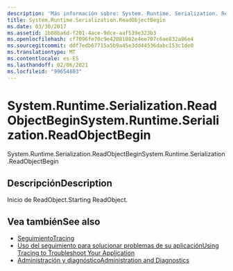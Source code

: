 ```yaml
---
description: 'Más información sobre: System. Runtime. Serialization. ReadObjectBegin'
title: System.Runtime.Serialization.ReadObjectBegin
ms.date: 03/30/2017
ms.assetid: 1b08ba6d-f201-4ace-9dce-aaf539e323b3
ms.openlocfilehash: cf7096fe70c9e42081082e4ee707c6ae832a86e4
ms.sourcegitcommit: ddf7edb67715a5b9a45e3dd44536dabc153c1de0
ms.translationtype: MT
ms.contentlocale: es-ES
ms.lasthandoff: 02/06/2021
ms.locfileid: "99654803"
---
```

# <a name="systemruntimeserializationreadobjectbegin"></a><span data-ttu-id="98de8-103">System.Runtime.Serialization.ReadObjectBegin</span><span class="sxs-lookup"><span data-stu-id="98de8-103">System.Runtime.Serialization.ReadObjectBegin</span></span>

<span data-ttu-id="98de8-104">System.Runtime.Serialization.ReadObjectBegin</span><span class="sxs-lookup"><span data-stu-id="98de8-104">System.Runtime.Serialization.ReadObjectBegin</span></span>  
  
## <a name="description"></a><span data-ttu-id="98de8-105">Descripción</span><span class="sxs-lookup"><span data-stu-id="98de8-105">Description</span></span>  

 <span data-ttu-id="98de8-106">Inicio de ReadObject.</span><span class="sxs-lookup"><span data-stu-id="98de8-106">Starting ReadObject.</span></span>  
  
## <a name="see-also"></a><span data-ttu-id="98de8-107">Vea también</span><span class="sxs-lookup"><span data-stu-id="98de8-107">See also</span></span>

- [<span data-ttu-id="98de8-108">Seguimiento</span><span class="sxs-lookup"><span data-stu-id="98de8-108">Tracing</span></span>](index.md)
- [<span data-ttu-id="98de8-109">Uso del seguimiento para solucionar problemas de su aplicación</span><span class="sxs-lookup"><span data-stu-id="98de8-109">Using Tracing to Troubleshoot Your Application</span></span>](using-tracing-to-troubleshoot-your-application.md)
- [<span data-ttu-id="98de8-110">Administración y diagnóstico</span><span class="sxs-lookup"><span data-stu-id="98de8-110">Administration and Diagnostics</span></span>](../index.md)
